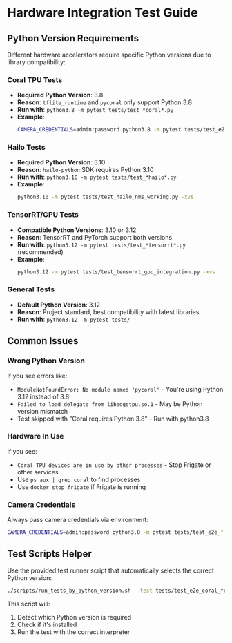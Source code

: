 # Hardware Integration Test Guide

## Python Version Requirements

Different hardware accelerators require specific Python versions due to library compatibility:

### Coral TPU Tests
- **Required Python Version**: 3.8
- **Reason**: `tflite_runtime` and `pycoral` only support Python 3.8
- **Run with**: `python3.8 -m pytest tests/test_*coral*.py`
- **Example**: 
  ```bash
  CAMERA_CREDENTIALS=admin:password python3.8 -m pytest tests/test_e2e_coral_frigate.py -xvs
  ```

### Hailo Tests  
- **Required Python Version**: 3.10
- **Reason**: `hailo-python` SDK requires Python 3.10
- **Run with**: `python3.10 -m pytest tests/test_*hailo*.py`
- **Example**:
  ```bash
  python3.10 -m pytest tests/test_hailo_nms_working.py -xvs
  ```

### TensorRT/GPU Tests
- **Compatible Python Versions**: 3.10 or 3.12
- **Reason**: TensorRT and PyTorch support both versions
- **Run with**: `python3.12 -m pytest tests/test_*tensorrt*.py` (recommended)
- **Example**:
  ```bash
  python3.12 -m pytest tests/test_tensorrt_gpu_integration.py -xvs
  ```

### General Tests
- **Default Python Version**: 3.12
- **Reason**: Project standard, best compatibility with latest libraries
- **Run with**: `python3.12 -m pytest tests/`

## Common Issues

### Wrong Python Version
If you see errors like:
- `ModuleNotFoundError: No module named 'pycoral'` - You're using Python 3.12 instead of 3.8
- `Failed to load delegate from libedgetpu.so.1` - May be Python version mismatch
- Test skipped with "Coral requires Python 3.8" - Run with python3.8

### Hardware In Use
If you see:
- `Coral TPU devices are in use by other processes` - Stop Frigate or other services
- Use `ps aux | grep coral` to find processes
- Use `docker stop frigate` if Frigate is running

### Camera Credentials
Always pass camera credentials via environment:
```bash
CAMERA_CREDENTIALS=admin:password python3.8 -m pytest tests/test_e2e_*.py
```

## Test Scripts Helper

Use the provided test runner script that automatically selects the correct Python version:
```bash
./scripts/run_tests_by_python_version.sh --test tests/test_e2e_coral_frigate.py
```

This script will:
1. Detect which Python version is required
2. Check if it's installed
3. Run the test with the correct interpreter